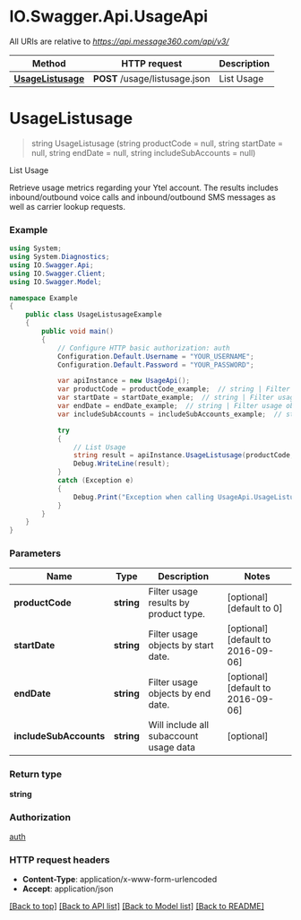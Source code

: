 # IO.Swagger.Api.UsageApi

All URIs are relative to *https://api.message360.com/api/v3/*

Method | HTTP request | Description
------------- | ------------- | -------------
[**UsageListusage**](UsageApi.md#usagelistusage) | **POST** /usage/listusage.json | List Usage


<a name="usagelistusage"></a>
# **UsageListusage**
> string UsageListusage (string productCode = null, string startDate = null, string endDate = null, string includeSubAccounts = null)

List Usage

Retrieve usage metrics regarding your Ytel account. The results includes inbound/outbound voice calls and inbound/outbound SMS messages as well as carrier lookup requests.

### Example
```csharp
using System;
using System.Diagnostics;
using IO.Swagger.Api;
using IO.Swagger.Client;
using IO.Swagger.Model;

namespace Example
{
    public class UsageListusageExample
    {
        public void main()
        {
            // Configure HTTP basic authorization: auth
            Configuration.Default.Username = "YOUR_USERNAME";
            Configuration.Default.Password = "YOUR_PASSWORD";

            var apiInstance = new UsageApi();
            var productCode = productCode_example;  // string | Filter usage results by product type. (optional)  (default to 0)
            var startDate = startDate_example;  // string | Filter usage objects by start date. (optional)  (default to 2016-09-06)
            var endDate = endDate_example;  // string | Filter usage objects by end date. (optional)  (default to 2016-09-06)
            var includeSubAccounts = includeSubAccounts_example;  // string | Will include all subaccount usage data (optional) 

            try
            {
                // List Usage
                string result = apiInstance.UsageListusage(productCode, startDate, endDate, includeSubAccounts);
                Debug.WriteLine(result);
            }
            catch (Exception e)
            {
                Debug.Print("Exception when calling UsageApi.UsageListusage: " + e.Message );
            }
        }
    }
}
```

### Parameters

Name | Type | Description  | Notes
------------- | ------------- | ------------- | -------------
 **productCode** | **string**| Filter usage results by product type. | [optional] [default to 0]
 **startDate** | **string**| Filter usage objects by start date. | [optional] [default to 2016-09-06]
 **endDate** | **string**| Filter usage objects by end date. | [optional] [default to 2016-09-06]
 **includeSubAccounts** | **string**| Will include all subaccount usage data | [optional] 

### Return type

**string**

### Authorization

[auth](../README.md#auth)

### HTTP request headers

 - **Content-Type**: application/x-www-form-urlencoded
 - **Accept**: application/json

[[Back to top]](#) [[Back to API list]](../README.md#documentation-for-api-endpoints) [[Back to Model list]](../README.md#documentation-for-models) [[Back to README]](../README.md)

